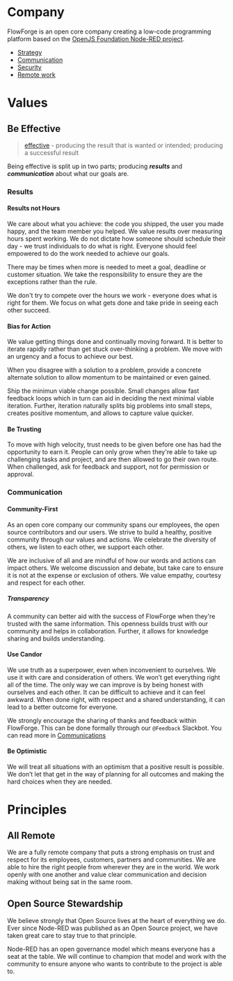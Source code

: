 # Company

FlowForge is an open core company creating a low-code programming platform based
on the [OpenJS Foundation Node-RED project](https://nodered.org).

 - [Strategy](../company/strategy.md)
 - [Communication](../company/communication.md)
 - [Security](../company/security.md)
 - [Remote work](../company/remote.md)

# Values

## Be Effective

> [effective][effective-oxford] - producing the result that is wanted or intended; producing a successful result

[effective-oxford]: https://www.oxfordlearnersdictionaries.com/definition/english/effective

Being effective is split up in two parts; producing ***results*** and ***communication***
about what our goals are.

### Results

#### Results not Hours

We care about what you achieve: the code you shipped, the user you made happy,
and the team member you helped. We value results over measuring hours spent
working. We do not dictate how someone should schedule their day - we trust
individuals to do what is right. Everyone should feel empowered to do the work
needed to achieve our goals.

There may be times when more is needed to meet a goal, deadline or customer
situation. We take the responsibility to ensure they are the exceptions rather
than the rule.

We don't try to compete over the hours we work - everyone does what is right for them.  We focus on what gets done and take pride in seeing each other succeed.

#### Bias for Action

We value getting things done and continually moving forward. It is better to 
iterate rapidly rather than get stuck over-thinking a problem. We move with an
urgency and a focus to achieve our best.

When you disagree with a solution to a problem, provide a concrete alternate
solution to allow momentum to be maintained or even gained.

Ship the minimun viable change possible. Small changes allow fast feedback loops
which in turn can aid in deciding the next minimal viable iteration. Further,
iteration naturally splits big problems into small steps, creates positive
momentum, and allows to capture value quicker.


#### Be Trusting

To move with high velocity, trust needs to be given before one has had the
opportunity to earn it. People can only grow when they're able to take up
challenging tasks and project, and are then allowed to go their own route. When
challenged, ask for feedback and support, not for permission or approval.

### Communication

#### Community-First

As an open core company our community spans our employees, the open source
contributors and our users. We strive to build a healthy, positive community
through our values and actions. We celebrate the diversity of others, we listen
to each other, we support each other.

We are inclusive of all and are mindful of how our words and actions can impact
others. We welcome discussion and debate, but take care to ensure it is not at
the expense or exclusion of others. We value empathy, courtesy and respect for
each other.

##### Transparency

A community can better aid with the success of FlowForge when they're trusted
with the same information. This openness builds trust with our community and helps
in collaboration. Further, it allows for knowledge sharing and builds understanding.

#### Use Candor

We use truth as a superpower, even when inconvenient to ourselves. We use it
with care and consideration of others. We won’t get everything right all of the
time. The only way we can improve is by being honest with ourselves and each
other. It can be difficult to achieve and it can feel awkward. When done right, 
with respect and a shared understanding, it can lead to a better outcome for
everyone.

We strongly encourage the sharing of thanks and feedback within FlowForge. This
can be done formally through our `@Feedback` Slackbot. You can read more in
[Communications](../communication#feedback-%26-thanks)

#### Be Optimistic

We will treat all situations with an optimism that a positive result is
possible. We don’t let that get in the way of planning for all outcomes and
making the hard choices when they are needed.

# Principles

## All Remote

We are a fully remote company that puts a strong emphasis on trust and respect
for its employees, customers, partners and communities. We are able to hire the
right people from wherever they are in the world. We work openly with one
another and value clear communication and decision making without being sat in
the same room.

## Open Source Stewardship

We believe strongly that Open Source lives at the heart of everything we do. 
Ever since Node-RED was published as  an Open Source project, we have taken
great care to stay true to that principle.

Node-RED has an open governance model which means everyone has a seat at the
table. We will continue to champion that model and work with the community to
ensure anyone who wants to contribute to the project is able to.

